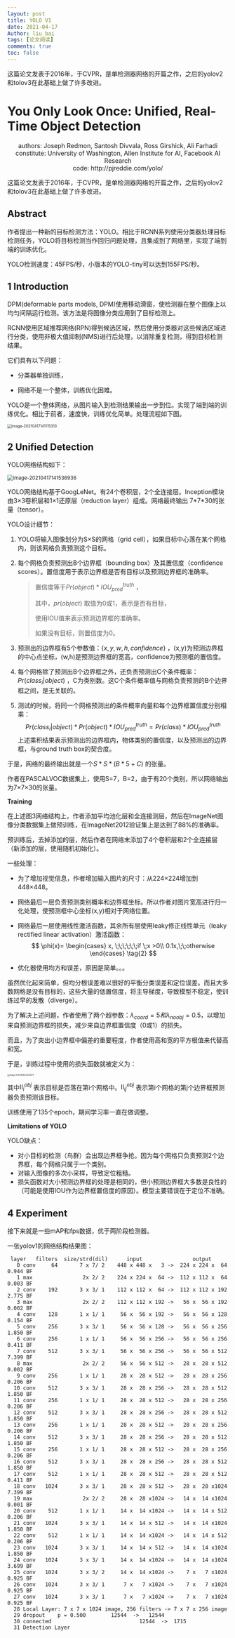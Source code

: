 ```yaml
---
layout: post
title: YOLO V1
date: 2021-04-17
Author: liu_bai 
tags: [论文阅读]
comments: true
toc: false
---
```


这篇论文发表于2016年，于CVPR，是单检测器网络的开篇之作，之后的yolov2和tolov3在此基础上做了许多改进。

<!-- more -->

# You Only Look Once: Unified,  Real-Time Object Detection

<center>authors: Joseph Redmon, Santosh Divvala, Ross Girshick, Ali Farhadi</center>

<center>constitute: University of Washington, Allen Institute for AI, Facebook AI Research</center>

<center>code: http://pjreddie.com/yolo/ </center>

这篇论文发表于2016年，于CVPR，是单检测器网络的开篇之作，之后的yolov2和tolov3在此基础上做了许多改进。

## Abstract

​	作者提出一种新的目标检测方法：YOLO。相比于RCNN系列使用分类器处理目标检测任务，YOLO将目标检测当作回归问题处理，且集成到了网络里，实现了端到端的训练优化。

YOLO检测速度：45FPS/秒，小版本的YOLO-tiny可以达到155FPS/秒。

## 1 Introduction

DPM(deformable parts models, DPM)使用移动滑窗，使检测器在整个图像上以均匀间隔运行检测。该方法是将图像分类应用到了目标检测上。

RCNN使用区域推荐网络(RPN)得到候选区域，然后使用分类器对这些候选区域进行分类，使用非极大值抑制(NMS)进行后处理，以消除重复检测，得到目标检测结果。

它们具有以下问题：

+ 分类器单独训练，

+ 网络不是一个整体，训练优化困难。

YOLO是一个整体网络，从图片输入到检测结果输出一步到位。实现了端到端的训练优化。相比于前者，速度快，训练优化简单。处理流程如下图。

<img src="C:%5CUsers%5Cjgang%5CDesktop%5Cpresentation%5C6-2.jpg" alt="image-20210417141115313" style="zoom: 60%;" />

## 2 Unified Detection

YOLO网络结构如下：

<img src="C:%5CUsers%5Cjgang%5CDesktop%5Cpresentation%5C6-3.jpg" alt="image-20210417141536936" style="zoom: 80%;" /> 

YOLO网络结构基于GoogLeNet。有24个卷积层，2个全连接层。Inception模块由3×3卷积层和1×1还原层（reduction layer）组成。网络最终输出 7\*7\*30的张量（tensor）。

YOLO设计细节：

1. YOLO将输入图像划分为S×S的网格（grid cell），如果目标中心落在某个网格内，则该网格负责预测这个目标。

2. 每个网格负责预测出B个边界框（bounding box）及其置信度（confidence scores）。置信度用于表示边界框是否有目标以及预测边界框的准确率。

   > 置信度等于$Pr(object) * IOU_{pred}^{truth}$ ，
   >
   > 其中，$pr(object)$ 取值为0或1，表示是否有目标，
   >
   > 使用IOU值来表示预测边界框的准确率。
   >
   > 如果没有目标，则置信度为0。

3. 预测出的边界框有5个参数值：$\{x,y,w,h,confidence\}$ ，(x,y)为预测边界框的中心点坐标，(w,h)是预测边界框的宽高，confidence为预测框的置信度。

4.  每个网格除了预测出B个边界框之外，还负责预测出C个条件概率：$Pr(class_i | object)$ ，C为类别数。这C个条件概率值与网格负责预测的B个边界框之间，是无关联的。

5. 测试的时候，将同一个网格预测出的条件概率向量和每个边界框置信度分别相乘：
   $$
   Pr(class_i | object) * Pr(object) * IOU_{pred}^{truth}=Pr(class)* IOU_{pred}^{truth}
   \tag{1}
   $$
    上述乘积结果表示预测出的边界框内，物体类别的置信度，以及预测出的边界框，与ground truth box的契合度。

于是，网络的最终输出就是一个$S*S*(B*5 + C)$ 的张量。

作者在PASCALVOC数据集上，使用S=7，B=2，由于有20个类别，所以网络输出为7×7×30的张量。

**Training**

在上述图3网络结构上，作者添加平均池化层和全连接测层，然后在ImageNet图像分类数据集上做预训练，在ImageNet2012验证集上是达到了88%的准确率。

预训练后，去掉添加的层，然后作者在网络末添加了4个卷积层和2个全连接层（新添加的层，使用随机初始化）。

一些处理：

+ 为了增加视觉信息，作者增加输入图片的尺寸：从224×224增加到448×448。

+ 网络最后一层负责预测类别概率和边界框坐标。所以作者对图片宽高进行归一化处理，使预测框中心坐标(x,y)相对于网络位置。

+ 网络最后一层使用线性激活函数，其余所有层使用leaky修正线性单元（leaky rectified linear activation）激活函数：
  $$
  \phi(x)=
  \begin{cases}
  x, \;\;\;\;\;\;if \;x >0\\
  0.1x,\;\;otherwise
  \end{cases}
  \tag{2}
  $$

+ 优化器使用均方和误差，原因是简单。。。

虽然优化起来简单，但均分根误差难以很好的平衡分类误差和定位误差。而且大多数网格是没有目标的，这些大量的低置信度，将主导梯度，导致模型不稳定，使训练过早的发散（diverge）。

为了解决上述问题，作者使用了两个超参数：$\lambda_{coord}=5 和\lambda_{noobj}=0.5$，以增加来自预测边界框的损失，减少来自边界框置信度（0或1）的损失。

而且，为了突出小边界框中偏差的重要程度，作者使用高和宽的平方根值来代替高和宽。

于是，训练过程中使用的损失函数就被定义为：

<img src="C:%5CUsers%5Cjgang%5CDesktop%5Cpresentation%5C6-4.jpg" alt="image-20201008221523574" style="zoom: 30%;" />

其中$Ⅱ_{i}^{obj}$ 表示目标是否落在第i个网格中。$Ⅱ_{ij}^{obj}$ 表示第i个网格的第j个边界框预测器负责预测该目标。

训练使用了135个epoch，期间学习率一直在做调整。

**Limitations of YOLO**

YOLO缺点：

+ 对小目标的检测（鸟群）会出现边界框争抢。因为每个网格只负责预测2个边界框，每个网格只属于一个类别。
+ 对输入图像的多次小采样，导致定位粗糙。
+ 损失函数对大小预测边界框的处理是相同的，但小预测边界框大多数是良性的（可能是使用IOU作为边界框置信度的原因）。模型主要错误在于定位不准确。

## 4 Experiment

接下来就是一些mAP和fps数据，优于两阶段检测器。

一张yolov1的网络结构结果图：

```
 layer   filters  size/strd(dil)      input                output
   0 conv     64       7 x 7/ 2    448 x 448 x   3 ->  224 x 224 x  64 0.944 BF
   1 max                2x 2/ 2    224 x 224 x  64 ->  112 x 112 x  64 0.003 BF
   2 conv    192       3 x 3/ 1    112 x 112 x  64 ->  112 x 112 x 192 2.775 BF
   3 max                2x 2/ 2    112 x 112 x 192 ->   56 x  56 x 192 0.002 BF
   4 conv    128       1 x 1/ 1     56 x  56 x 192 ->   56 x  56 x 128 0.154 BF
   5 conv    256       3 x 3/ 1     56 x  56 x 128 ->   56 x  56 x 256 1.850 BF
   6 conv    256       1 x 1/ 1     56 x  56 x 256 ->   56 x  56 x 256 0.411 BF
   7 conv    512       3 x 3/ 1     56 x  56 x 256 ->   56 x  56 x 512 7.399 BF
   8 max                2x 2/ 2     56 x  56 x 512 ->   28 x  28 x 512 0.002 BF
   9 conv    256       1 x 1/ 1     28 x  28 x 512 ->   28 x  28 x 256 0.206 BF
  10 conv    512       3 x 3/ 1     28 x  28 x 256 ->   28 x  28 x 512 1.850 BF
  11 conv    256       1 x 1/ 1     28 x  28 x 512 ->   28 x  28 x 256 0.206 BF
  12 conv    512       3 x 3/ 1     28 x  28 x 256 ->   28 x  28 x 512 1.850 BF
  13 conv    256       1 x 1/ 1     28 x  28 x 512 ->   28 x  28 x 256 0.206 BF
  14 conv    512       3 x 3/ 1     28 x  28 x 256 ->   28 x  28 x 512 1.850 BF
  15 conv    256       1 x 1/ 1     28 x  28 x 512 ->   28 x  28 x 256 0.206 BF
  16 conv    512       3 x 3/ 1     28 x  28 x 256 ->   28 x  28 x 512 1.850 BF
  17 conv    512       1 x 1/ 1     28 x  28 x 512 ->   28 x  28 x 512 0.411 BF
  18 conv   1024       3 x 3/ 1     28 x  28 x 512 ->   28 x  28 x1024 7.399 BF
  19 max                2x 2/ 2     28 x  28 x1024 ->   14 x  14 x1024 0.001 BF
  20 conv    512       1 x 1/ 1     14 x  14 x1024 ->   14 x  14 x 512 0.206 BF
  21 conv   1024       3 x 3/ 1     14 x  14 x 512 ->   14 x  14 x1024 1.850 BF
  22 conv    512       1 x 1/ 1     14 x  14 x1024 ->   14 x  14 x 512 0.206 BF
  23 conv   1024       3 x 3/ 1     14 x  14 x 512 ->   14 x  14 x1024 1.850 BF
  24 conv   1024       3 x 3/ 1     14 x  14 x1024 ->   14 x  14 x1024 3.699 BF
  25 conv   1024       3 x 3/ 2     14 x  14 x1024 ->    7 x   7 x1024 0.925 BF
  26 conv   1024       3 x 3/ 1      7 x   7 x1024 ->    7 x   7 x1024 0.925 BF
  27 conv   1024       3 x 3/ 1      7 x   7 x1024 ->    7 x   7 x1024 0.925 BF
  28 Local Layer: 7 x 7 x 1024 image, 256 filters -> 7 x 7 x 256 image
  29 dropout    p = 0.500        12544  ->   12544
  30 connected                            12544  ->  1715
  31 Detection Layer
```



